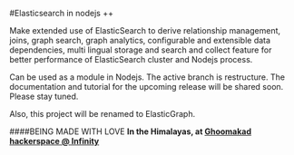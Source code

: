 #Elasticsearch in nodejs ++

Make extended use of ElasticSearch to derive relationship management, joins, graph search, graph analytics, configurable and extensible data dependencies, multi lingual storage and search and collect feature for better performance of ElasticSearch cluster and Nodejs process.

Can be used as a module in Nodejs.
The active branch is restructure.
The documentation and tutorial for the upcoming release will be shared soon. Please stay tuned.

Also, this project will be renamed to ElasticGraph.

####BEING MADE WITH LOVE
**In the Himalayas, at [Ghoomakad hackerspace @ Infinity](http://hackerspaces.org/wiki/infinity)**
